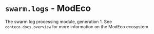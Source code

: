 # `swarm.logs` - ModEco

The swarm log processing module, generation 1.
See `conteco.docs.overview` for more information on the ModEco ecosystem.
